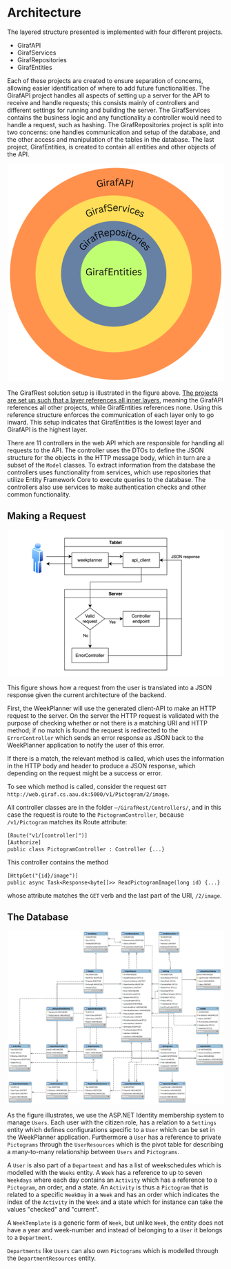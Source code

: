 # Architecture

The layered structure presented is implemented with four different projects.

  - GirafAPI
  - GirafServices
  - GirafRepositories
  - GirafEntities

Each of these projects are created to ensure separation of concerns, allowing easier identification of where to add future functionalities. The GirafAPI project handles all aspects of setting up a server for the API to receive and handle requests; this consists mainly of controllers and different settings for running and building the server. The GirafServices contains the business logic and any functionality a controller would need to handle a request, such as hashing. The GirafRepositories project is split into two concerns: one handles communication and setup of the database, and the other access and manipulation of the tables in the database. The last project, GirafEntities, is created to contain all entities and other objects of the API.

<img src="images/GirafEntities.svg" width="700" hieght="700"/>

The GirafRest solution setup is illustrated in the figure above. <ins>The projects are set up such that a layer references all inner layers</ins>, meaning the GirafAPI references all other projects, while GirafEntities references none. Using this reference structure enforces the communication of each layer only to go inward. This setup indicates that GirafEntities is the lowest layer and GirafAPI is the highest layer.

There are 11 controllers in the web API which are responsible for handling all requests to the API. The controller uses the DTOs to
define the JSON structure for the objects in the HTTP message body, which in turn
are a subset of the ``Model`` classes. To extract information from the database
the controllers uses functionality from services, which use repositories that utilize Entity Framework Core to execute queries to the database.
The controllers also use services to make authentication checks
and other common functionality.

## Making a Request

![ResponseToBackend](images/api_request_to_response_structure.png "Response to Backend")

This figure shows how a request from the user is translated into a JSON response
given the current architecture of the backend.

First, the WeekPlanner will use the generated client-API to make an HTTP request
to the server. On the server the HTTP request is validated with the purpose of
checking whether or not there is a matching URI and HTTP method; if no match is
found the request is redirected to the ```ErrorController``` which sends an error
response as JSON back to the WeekPlanner application to notify the user of this error.

If there is a match, the relevant method is called, which uses the information in
the HTTP body and header to produce a JSON response, which depending on the request
might be a success or error.

To see which method is called, consider the request
``GET http://web.giraf.cs.aau.dk:5000/v1/Pictogram/2/image``.

All controller classes are in the folder ```⋯/GirafRest/Controllers/```, and in
this case the request is route to the ```PictogramController```, because ```/v1/Pictogram```
matches its Route attribute:

```Csharp
[Route("v1/[controller]")]
[Authorize]
public class PictogramController : Controller {...}
```

This controller contains the method

```Csharp
[HttpGet("{id}/image")]
public async Task<Response<byte[]>> ReadPictogramImage(long id) {...}
```

whose attribute matches the ```GET``` verb and the last part of the URI, ```/2/image```.

## The Database

![DatabaseStructure](images/database_structure.png "Database Structure")

As the figure illustrates, we use the ASP.NET Identity membership system to manage
``Users``. Each user with the citizen role, has a relation to a ``Settings``
entity which defines configurations specific to a ```User``` which can be set in
the WeekPlanner application. Furthermore a ```User``` has a reference to private
``Pictograms`` through the ``UserResources`` which is the pivot table for describing
a many-to-many relationship between ```Users``` and ```Pictograms```.

A ```User``` is also part of a ```Department``` and has a list of weekschedules
which is modelled with the ```Weeks``` entity. A ```Week``` has a reference to up
to seven ```Weekdays``` where each day contains an ```Activity``` which has a reference
to a ```Pictogram```, an order, and a state. An ```Activity``` is thus a ```Pictogram```
that is related to a specific ```WeekDay``` in a ```Week``` and has an order which
indicates the index of the ```Activity``` in the ```Week``` and a state which for
instance can take the values "checked" and "current".

A ```WeekTemplate``` is a generic form of ```Week```, but unlike ```Week```, the
entity does not have a year and week-number and instead of belonging to a ```User```
it belongs to a ```Department```.

```Departments``` like ```Users``` can also own ```Pictograms``` which is modelled
through the ```DepartmentResources``` entity.
